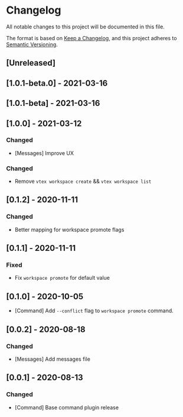 # Changelog
All notable changes to this project will be documented in this file.

The format is based on [Keep a Changelog](https://keepachangelog.com/en/1.0.0/),
and this project adheres to [Semantic Versioning](https://semver.org/spec/v2.0.0.html).

## [Unreleased]

## [1.0.1-beta.0] - 2021-03-16

## [1.0.1-beta] - 2021-03-16

## [1.0.0] - 2021-03-12

### Changed
- [Messages] Improve UX
### Changed
- Remove `vtex workspace create` && `vtex workspace list`
## [0.1.2] - 2020-11-11
### Changed
- Better mapping for workspace promote flags

## [0.1.1] - 2020-11-11
### Fixed
- Fix `workspace promote` for default value

## [0.1.0] - 2020-10-05
- [Command] Add `--conflict` flag to `workspace promote` command.

## [0.0.2] - 2020-08-18
### Changed
- [Messages] Add messages file

## [0.0.1] - 2020-08-13

### Changed
- [Command] Base command plugin release
